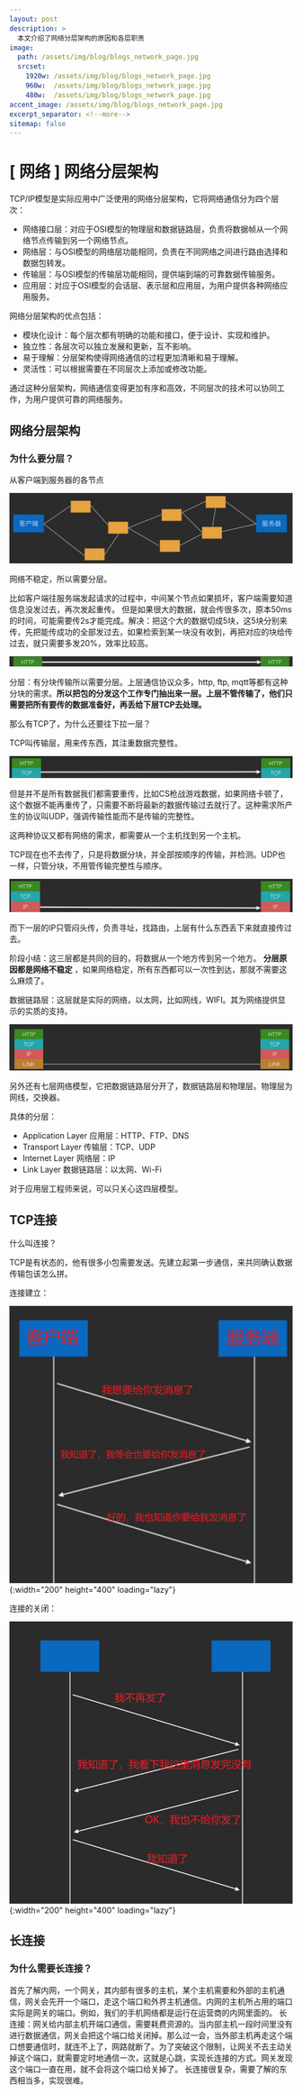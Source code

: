 ```yaml
---
layout: post
description: > 
  本文介绍了网络分层架构的原因和各层职责
image: 
  path: /assets/img/blog/blogs_network_page.jpg
  srcset: 
    1920w: /assets/img/blog/blogs_network_page.jpg
    960w:  /assets/img/blog/blogs_network_page.jpg
    480w:  /assets/img/blog/blogs_network_page.jpg
accent_image: /assets/img/blog/blogs_network_page.jpg
excerpt_separator: <!--more-->
sitemap: false
---
```

# [ 网络 ] 网络分层架构
TCP/IP模型是实际应用中广泛使用的网络分层架构，它将网络通信分为四个层次：

* 网络接口层：对应于OSI模型的物理层和数据链路层，负责将数据帧从一个网络节点传输到另一个网络节点。
* 网络层：与OSI模型的网络层功能相同，负责在不同网络之间进行路由选择和数据包转发。
* 传输层：与OSI模型的传输层功能相同，提供端到端的可靠数据传输服务。
* 应用层：对应于OSI模型的会话层、表示层和应用层，为用户提供各种网络应用服务。

网络分层架构的优点包括：

* 模块化设计：每个层次都有明确的功能和接口，便于设计、实现和维护。
* 独立性：各层次可以独立发展和更新，互不影响。
* 易于理解：分层架构使得网络通信的过程更加清晰和易于理解。
* 灵活性：可以根据需要在不同层次上添加或修改功能。

通过这种分层架构，网络通信变得更加有序和高效，不同层次的技术可以协同工作，为用户提供可靠的网络服务。

## 网络分层架构
### 为什么要分层？
从客户端到服务器的各节点

![tcpip_layer](/assets/img/blog/blogs_tcpip_layer.png)

网络不稳定，所以需要分层。

比如客户端往服务端发起请求的过程中，中间某个节点如果损坏，客户端需要知道信息没发过去，再次发起重传。
但是如果很大的数据，就会传很多次，原本50ms的时间，可能需要传2s才能完成。解决：把这个大的数据切成5块，这5块分别来传，先把能传成功的全部发过去，如果检索到某一块没有收到，再把对应的块给传过去，就只需要多发20%，效率比较高。

![http](/assets/img/blog/blogs_network_layer_http.png)

分层：有分块传输所以需要分层。上层通信协议众多，http, ftp, mqtt等都有这种分块的需求。**所以把包的分发这个工作专门抽出来一层。上层不管传输了，他们只需要把所有要传的数据准备好，再丢给下层TCP去处理。**

那么有TCP了，为什么还要往下拉一层？

TCP叫传输层，用来传东西，其注重数据完整性。

![tcp](/assets/img/blog/blogs_network_layer_tcp.png)

但是并不是所有数据我们都需要重传，比如CS枪战游戏数据，如果网络卡顿了，这个数据不能再重传了，只需要不断将最新的数据传输过去就行了。这种需求所产生的协议叫UDP，强调传输性能而不是传输的完整性。

这两种协议又都有网络的需求，都需要从一个主机找到另一个主机。

TCP现在也不去传了，只是将数据分块，并全部按顺序的传输，并检测。UDP也一样，只管分块，不用管传输完整性与顺序。

![ip](/assets/img/blog/blogs_network_layer_ip.png)

而下一层的IP只管闷头传，负责寻址，找路由，上层有什么东西丢下来就直接传过去。

阶段小结：这三层都是共同的目的，将数据从一个地方传到另一个地方。 **分层原因都是网络不稳定** ，如果网络稳定，所有东西都可以一次性到达，那就不需要这么麻烦了。

数据链路层：这层就是实际的网络，以太网，比如网线，WIFI。其为网络提供显示的实质的支持。

![link](/assets/img/blog/blogs_network_layer_link.png)

另外还有七层网络模型，它把数据链路层分开了，数据链路层和物理层。物理层为网线，交换器。

具体的分层：
* Application Layer 应⽤层：HTTP、FTP、DNS
* Transport Layer 传输层：TCP、UDP
* Internet Layer ⽹络层：IP
* Link Layer 数据链路层：以太⽹、Wi-Fi

对于应用层工程师来说，可以只关心这四层模型。

## TCP连接
什么叫连接？

TCP是有状态的，他有很多小包需要发送。先建立起第一步通信，来共同确认数据传输包该怎么拼。

连接建立：

![tcp_connection](/assets/img/blog/blogs_tcp_connect.png){:width="200" height="400" loading="lazy"}

连接的关闭：

![blogs_tcp_disconnect.png](/assets/img/blog/blogs_tcp_disconnect.png){:width="200" height="400" loading="lazy"}

## 长连接
### 为什么需要长连接？
首先了解内网，一个网关，其内部有很多的主机，某个主机需要和外部的主机通信，网关会先开一个端口，走这个端口和外界主机通信。内网的主机所占用的端口实际是网关的端口。例如，我们的手机网络都是运行在运营商的内网里面的。
长连接：网关给内部主机开端口通信，需要耗费资源的。当内部主机一段时间里没有进行数据通信，网关会把这个端口给关闭掉。那么过一会，当外部主机再走这个端口想要通信时，就连不上了，网路就断了。为了突破这个限制，让网关不去主动关掉这个端口，就需要定时地通信一次，这就是心跳，实现长连接的方式。网关发现这个端口一直在用，就不会将这个端口给关掉了。
长连接很复杂，需要了解的东西相当多，实现很难。